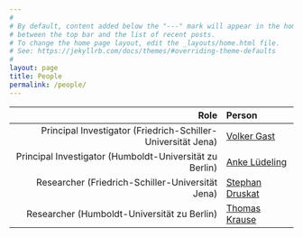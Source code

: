 ```yaml
---
#
# By default, content added below the "---" mark will appear in the home page
# between the top bar and the list of recent posts.
# To change the home page layout, edit the _layouts/home.html file.
# See: https://jekyllrb.com/docs/themes/#overriding-theme-defaults
#
layout: page
title: People
permalink: /people/
---
```


| Role | Person |
|---:|:---|
| Principal Investigator (Friedrich-Schiller-Universität Jena) | [Volker Gast](http://www.personal.uni-jena.de/~mu65qev/) |
| Principal Investigator (Humboldt-Universität zu Berlin) | [Anke Lüdeling](https://www.linguistik.hu-berlin.de/de/institut/professuren/korpuslinguistik/mitarbeiter-innen/anke) |
| Researcher (Friedrich-Schiller-Universität Jena) | [Stephan Druskat](https://sdruskat.net) |
| Researcher (Humboldt-Universität zu Berlin) | [Thomas Krause](https://www.linguistik.hu-berlin.de/de/institut/professuren/korpuslinguistik/mitarbeiter-innen/thomas) |